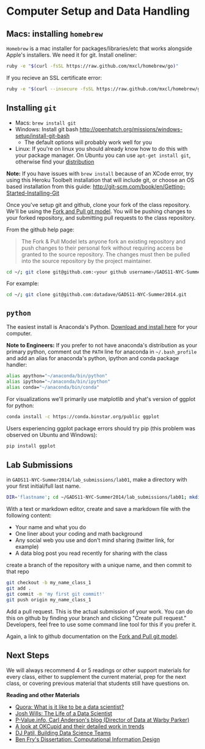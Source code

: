 # Computer Setup and Data Handling
## Macs: installing `homebrew`

`Homebrew` is a mac installer for packages/libraries/etc that works alongside Apple's installers. We need it for git. Install oneliner:

```sh
ruby -e "$(curl -fsSL https://raw.github.com/mxcl/homebrew/go)"
```

If you recieve an SSL certificate error:

```sh
ruby -e "$(curl --insecure -fsSL https://raw.github.com/mxcl/homebrew/go)"
```

## Installing `git`

* Macs: `brew install git`
* Windows: Install git bash http://openhatch.org/missions/windows-setup/install-git-bash
    * The default options will probably work well for you
* Linux: If you're on linux you should already know how to do this with your package manager. On Ubuntu you can use `apt-get install git`, otherwise find your <a href="http://git-scm.com/download/linux">distribution</a>

**Note:** If you have issues with `brew install` because of an XCode error, try using this Heroku Toolbelt installation that will include git, or choose an OS based installation from this guide: http://git-scm.com/book/en/Getting-Started-Installing-Git

Once you've setup git and github, clone your fork of the class repository. We'll be using the <a href="https://help.github.com/articles/using-pull-requests#fork--pull">Fork and Pull git model</a>. You will be pushing changes to your forked repository, and submitting pull requests to the class repository.

From the github help page:
> The Fork & Pull Model lets anyone fork an existing repository and push changes to their personal fork without requiring access be granted to the source repository. The changes must then be pulled into the source repository by the project maintainer.

```sh
cd ~/; git clone git@github.com:<your github username>/GADS11-NYC-Summer2014.git
```

For example:
```sh
cd ~/; git clone git@github.com:datadave/GADS11-NYC-Summer2014.git
```

## `python`

The easiest install is Anaconda's Python. <a href="https://store.continuum.io/cshop/anaconda/">Download and install here</a> for your computer.

**Note to Engineers:** If you prefer to not have anaconda's distribution as your primary python, comment out the `PATH` line for anaconda in `~/.bash_profile` and add an alias for anaconda's python, ipython and conda package handler:

```sh
alias apython="~/anaconda/bin/python"
alias ipython="~/anaconda/bin/ipython"
alias conda="~/anaconda/bin/conda"
```

For visualizations we'll primarily use matplotlib and yhat's version of ggplot for python:

```sh
conda install -c https://conda.binstar.org/public ggplot
```

Users experiencing ggplot package errors should try pip (this problem was observed on Ubuntu and Windows):

```sh
pip install ggplot
```

## Lab Submissions

in `GADS11-NYC-Summer2014/lab_submissions/lab01`, make a directory with your first initial/full last name.

```sh
DIR='flastname'; cd ~/GADS11-NYC-Summer2014/lab_submissions/lab01; mkdir $DIR; open $DIR
```

With a text or markdown editor, create and save a markdown file with the following content:

* Your name and what you do
* One liner about your coding and math background
* Any social web you use and don't mind sharing (twitter link, for example)
* A data blog post you read recently for sharing with the class

create a branch of the repository with a unique name, and then commit to that repo

```sh
git checkout -b my_name_class_1
git add .
git commit -m 'my first git commit!'
git push origin my_name_class_1
```

Add a pull request. This is the actual submission of your work. You can do this on github by finding your branch and clicking "Create pull request." Developers, feel free to use some command line tool for this if you prefer it.

Again, a link to github documentation on the <a href="https://help.github.com/articles/using-pull-requests#fork--pull">Fork and Pull git model</a>.

## Next Steps

We will always recommend 4 or 5 readings or other support materials for every class, either to supplement the current material, prep for the next class, or covering previous material that students still have questions on.

**Reading and other Materials**

* <a href="http://www.quora.com/Data-Science/What-is-it-like-to-be-a-data-scientist">Quora: What is it like to be a data scientist?</a>
* <a href="http://www.youtube.com/watch?v=h9vQIPfe2uU"> Josh Wills: The Life of a Data Scientist</a>
* <a href="http://www.p-value.info/"> P-Value.info, Carl Anderson's blog (Director of Data at Warby Parker)</a>
* <a href="http://blog.okcupid.com/"> A look at OKCupid and their detailed work in trends</a>
* <a href="http://radar.oreilly.com/2011/09/building-data-science-teams.html">DJ Patil, Building Data Science Teams</a>
* <a href="http://benfry.com/phd/">Ben Fry's Dissertation: Computational Information Design </a>
